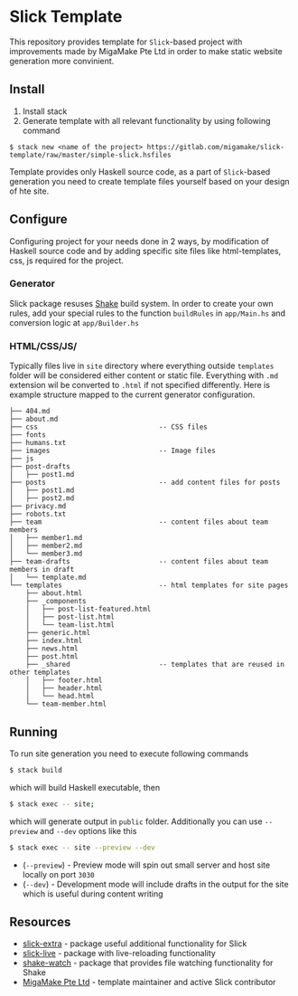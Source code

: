 # Slick Template

This repository provides template for `Slick`-based project with improvements made by MigaMake Pte Ltd in order to make static website generation more convinient.

## Install

1. Install stack
2. Generate template with all relevant functionality by using following command
```
$ stack new <name of the project> https://gitlab.com/migamake/slick-template/raw/master/simple-slick.hsfiles
```

Template provides only Haskell source code, as a part of `Slick`-based generation you need to create template files yourself based on your design of hte site.

## Configure

Configuring project for your needs done in 2 ways, by modification of Haskell source code and by adding specific site files like html-templates, css, js required for the project.

### Generator

Slick package resuses [Shake](https://shakebuild.com/) build system. In order to create your own rules, add your special rules to the function `buildRules` in `app/Main.hs` and conversion logic at `app/Builder.hs`

### HTML/CSS/JS/

Typically files live in `site` directory where everything outside `templates` folder will be considered either content or static file. Everything with `.md` extension wil be converted to `.html` if not specified differently. Here is example structure  mapped to the current generator configuration.

```
├── 404.md
├── about.md
├── css                              -- CSS files
├── fonts
├── humans.txt
├── images                           -- Image files
├── js
├── post-drafts
│   ├── post1.md
├── posts                            -- add content files for posts
│   ├── post1.md
│   ├── post2.md
├── privacy.md
├── robots.txt
├── team                             -- content files about team members
│   ├── member1.md
│   ├── member2.md
│   └── member3.md
├── team-drafts                      -- content files about team members in draft
│   └── template.md
└── templates                        -- html templates for site pages
    ├── about.html
    ├── _components
    │   ├── post-list-featured.html
    │   ├── post-list.html
    │   └── team-list.html
    ├── generic.html
    ├── index.html
    ├── news.html
    ├── post.html
    ├── _shared                      -- templates that are reused in other templates
    │   ├── footer.html
    │   ├── header.html
    │   └── head.html
    └── team-member.html
```

## Running

To run site generation you need to execute following commands

```bash
$ stack build
```
which will build Haskell executable, then

```bash
$ stack exec -- site;
```
which will generate output in `public` folder.
Additionally you can use `--preview` and `--dev` options like this
```bash
$ stack exec -- site --preview --dev
```

- (`--preview`) - Preview  mode will spin out small server and host site locally on port `3030`
- (`--dev`)     - Development mode will include drafts in the output for the site which is useful during content writing

## Resources

 - [slick-extra](https://gitlab.com/migamake/slick-extra) - package useful additional functionality for Slick
 - [slick-live](https://gitlab.com/migamake/slick-live) - package with live-reloading functionality
 - [shake-watch](https://gitlab.com/migamake/shake-watch) - package that provides file watching functionality for Shake
 - [MigaMake Pte Ltd](https://www.migamake.com/) - template maintainer and active Slick contributor
